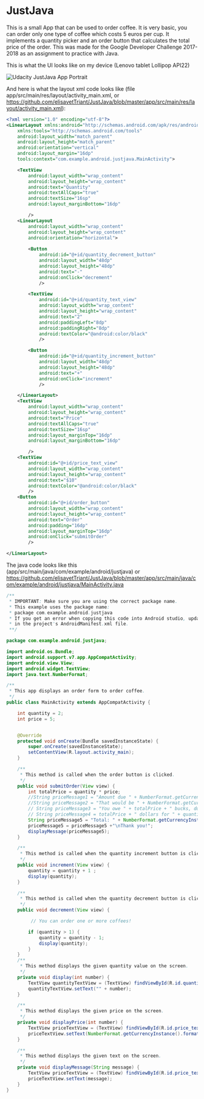 # JustJava
This is a small App that can be used to order coffee. It is very basic, you can order only one type of coffee which costs 5 euros per cup.
It implements a quantity picker and an order button that calculates the total price of the order.
This was made for the Google Developer Challenge 2017-2018 as an assignment to practice with Java.

This is what the UI looks like on my device (Lenovo tablet Lollipop API22)

![Udacity JustJava App Portrait](https://github.com/elisavetTriant/JustJava/blob/master/screenshots/Screenshot_JustJava_portrait.png  "Udacity JustJava App Portrait")

And here is what the layout xml code looks like (file app/src/main/res/layout/activity_main.xml, or https://github.com/elisavetTriant/JustJava/blob/master/app/src/main/res/layout/activity_main.xml):
```xml
<?xml version="1.0" encoding="utf-8"?>
<LinearLayout xmlns:android="http://schemas.android.com/apk/res/android"
    xmlns:tools="http://schemas.android.com/tools"
    android:layout_width="match_parent"
    android:layout_height="match_parent"
    android:orientation="vertical"
    android:layout_margin="16dp"
    tools:context="com.example.android.justjava.MainActivity">

    <TextView
        android:layout_width="wrap_content"
        android:layout_height="wrap_content"
        android:text="Quantity"
        android:textAllCaps="true"
        android:textSize="16sp"
        android:layout_marginBottom="16dp"

        />
    <LinearLayout
        android:layout_width="wrap_content"
        android:layout_height="wrap_content"
        android:orientation="horizontal">
        
        <Button
            android:id="@+id/quantity_decrement_button"
            android:layout_width="48dp"
            android:layout_height="48dp"
            android:text="-"
            android:onClick="decrement"
            />

        <TextView
            android:id="@+id/quantity_text_view"
            android:layout_width="wrap_content"
            android:layout_height="wrap_content"
            android:text="2"
            android:paddingLeft="8dp"
            android:paddingRight="8dp"
            android:textColor="@android:color/black"
            />

        <Button
            android:id="@+id/quantity_increment_button"
            android:layout_width="48dp"
            android:layout_height="48dp"
            android:text="+"
            android:onClick="increment"
            />

    </LinearLayout>
    <TextView
        android:layout_width="wrap_content"
        android:layout_height="wrap_content"
        android:text="Price"
        android:textAllCaps="true"
        android:textSize="16sp"
        android:layout_marginTop="16dp"
        android:layout_marginBottom="16dp"

        />
    <TextView
        android:id="@+id/price_text_view"
        android:layout_width="wrap_content"
        android:layout_height="wrap_content"
        android:text="$10"
        android:textColor="@android:color/black"
        />
    <Button
        android:id="@+id/order_button"
        android:layout_width="wrap_content"
        android:layout_height="wrap_content"
        android:text="Order"
        android:padding="16dp"
        android:layout_marginTop="16dp"
        android:onClick="submitOrder"
        />

</LinearLayout>
```
The java code looks like this (app/src/main/java/com/example/android/justjava) or https://github.com/elisavetTriant/JustJava/blob/master/app/src/main/java/com/example/android/justjava/MainActivity.java
```java
/**
 * IMPORTANT: Make sure you are using the correct package name.
 * This example uses the package name:
 * package com.example.android.justjava
 * If you get an error when copying this code into Android studio, update it to match teh package name found
 * in the project's AndroidManifest.xml file.
 **/

package com.example.android.justjava;

import android.os.Bundle;
import android.support.v7.app.AppCompatActivity;
import android.view.View;
import android.widget.TextView;
import java.text.NumberFormat;

/**
 * This app displays an order form to order coffee.
 */
public class MainActivity extends AppCompatActivity {

    int quantity = 2;
    int price = 5;


    @Override
    protected void onCreate(Bundle savedInstanceState) {
        super.onCreate(savedInstanceState);
        setContentView(R.layout.activity_main);
    }

    /**
     * This method is called when the order button is clicked.
     */
    public void submitOrder(View view) {
        int totalPrice = quantity * price;
        //String priceMessage1 = "Amount due " + NumberFormat.getCurrencyInstance().format(totalPrice);
        //String priceMessage2 = "That would be " + NumberFormat.getCurrencyInstance().format(totalPrice) + " please.";
        // String priceMessage3 = "You owe " + totalPrice + " bucks, dude!";
        // String priceMessage4 = totalPrice + " dollars for " + quantity + " cups of coffee. Pay up.";
        String priceMessage5 = "Total: " + NumberFormat.getCurrencyInstance().format(totalPrice);
        priceMessage5 = priceMessage5 +"\nThank you!";
        displayMessage(priceMessage5);
    }

    /**
     * This method is called when the quantity increment button is clicked.
     */
    public void increment(View view) {
        quantity = quantity + 1 ;
        display(quantity);
    }

    /**
     * This method is called when the quantity decrement button is clicked.
     */
    public void decrement(View view) {

         // You can order one or more coffees!

        if (quantity > 1) {
            quantity = quantity - 1;
            display(quantity);
        }
    }
    /**
     * This method displays the given quantity value on the screen.
     */
    private void display(int number) {
        TextView quantityTextView = (TextView) findViewById(R.id.quantity_text_view);
        quantityTextView.setText("" + number);
    }

    /**
     * This method displays the given price on the screen.
     */
    private void displayPrice(int number) {
        TextView priceTextView = (TextView) findViewById(R.id.price_text_view);
        priceTextView.setText(NumberFormat.getCurrencyInstance().format(number));
    }

    /**
     * This method displays the given text on the screen.
     */
    private void displayMessage(String message) {
        TextView priceTextView = (TextView) findViewById(R.id.price_text_view);
        priceTextView.setText(message);
    }
}
```
